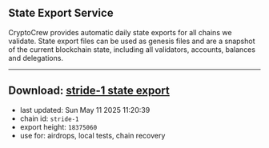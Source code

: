 ## State Export Service
CryptoCrew provides automatic daily state exports for all chains we validate. State export files can be used as genesis files and are a snapshot of the current blockchain state, including all validators, accounts, balances and delegations.

---
**Download: [stride-1 state export](https://dl-eu2.ccvalidators.com/SERVICE/stride/stride-1_export_18375060.json)**
---

- last updated: Sun May 11 2025 11:20:39
- chain id: `stride-1`
- export height: `18375060`
- use for: airdrops, local tests, chain recovery
